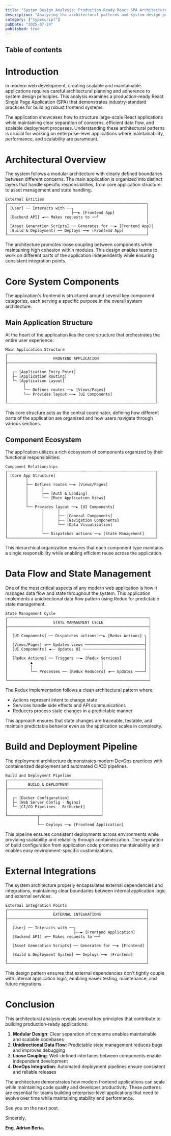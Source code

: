 ```yaml
---
title: "System Design Analysis: Production-Ready React SPA Architecture"
description: "Analyzing the architectural patterns and system design principles behind a scalable React Single Page Application in production environments."
category: ["typescript"]
pubDate: "2025-07-24"
published: true
---
```


## Table of contents

# Introduction

In modern web development, creating scalable and maintainable applications requires careful architectural planning and adherence to system design principles. This analysis examines a production-ready React Single Page Application (SPA) that demonstrates industry-standard practices for building robust frontend systems.

The application showcases how to structure large-scale React applications while maintaining clear separation of concerns, efficient data flow, and scalable deployment processes. Understanding these architectural patterns is crucial for working on enterprise-level applications where maintainability, performance, and scalability are paramount.

# Architectural Overview

The system follows a modular architecture with clearly defined boundaries between different concerns. The main application is organized into distinct layers that handle specific responsibilities, from core application structure to asset management and state handling.

```
External Entities
┌─────────────────────────────────────────────────────────────┐
│ [User] ── Interacts with ──┐                                │
│                            ├──► [Frontend App]              │
│ [Backend API] ◄── Makes requests to ──┘                     │
│                                                             │
│ [Asset Generation Scripts] ── Generates for ──► [Frontend App]│
│ [Build & Deployment] ── Deploys ──► [Frontend App]          │
└─────────────────────────────────────────────────────────────┘
```

The architecture promotes loose coupling between components while maintaining high cohesion within modules. This design enables teams to work on different parts of the application independently while ensuring consistent integration points.

# Core System Components

The application's frontend is structured around several key component categories, each serving a specific purpose in the overall system architecture.

## Main Application Structure

At the heart of the application lies the core structure that orchestrates the entire user experience:

```
Main Application Structure
┌─────────────────────────────────────────────────────────────────┐
│                    FRONTEND APPLICATION                         │
├─────────────────────────────────────────────────────────────────┤
│                                                                 │
│  ┌─ [Application Entry Point]                                   │
│  ├─ [Application Routing]                                       │
│  └─ [Application Layout]                                        │
│       │                                                         │
│       └── Defines routes ──► [Views/Pages]                      │
│       └── Provides layout ──► [UI Components]                   │
│                                                                 │
└─────────────────────────────────────────────────────────────────┘
```

This core structure acts as the central coordinator, defining how different parts of the application are organized and how users navigate through various sections.

## Component Ecosystem

The application utilizes a rich ecosystem of components organized by their functional responsibilities:

```
Component Relationships
┌─────────────────────────────────────────────────────────────────┐
│ [Core App Structure]                                            │
│        │                                                        │
│        ├── Defines routes ──► [Views/Pages]                     │
│        │      │                                                 │
│        │      ├── [Auth & Landing]                              │
│        │      └── [Main Application Views]                      │
│        │                                                        │
│        └── Provides layout ──► [UI Components]                  │
│               │      │                                          │
│               │      ├── [General Components]                   │
│               │      ├── [Navigation Components]                │
│               │      └── [Data Visualization]                   │
│               │                                                 │
│               └── Dispatches actions ──► [State Management]     │
└─────────────────────────────────────────────────────────────────┘
```

This hierarchical organization ensures that each component type maintains a single responsibility while enabling efficient reuse across the application.

# Data Flow and State Management

One of the most critical aspects of any modern web application is how it manages data flow and state throughout the system. This application implements a unidirectional data flow pattern using Redux for predictable state management.

```
State Management Cycle
┌──────────────────────────────────────────────────────────────┐
│                    STATE MANAGEMENT CYCLE                    │
├──────────────────────────────────────────────────────────────┤
│                                                              │
│  [UI Components] ── Dispatches actions ──► [Redux Actions] ┐ │
│                                                            │ │
│  [Views/Pages] ◄── Updates views ──────────────────────────┤ │
│  [UI Components] ◄── Updates UI ───────────────────────────┤ │
│                                                            │ │
│  [Redux Actions] ── Triggers ──► [Redux Services]          │ │
│          ▲                              │                  │ │
│          │                              │                  │ │
│          └── Processes ── [Redux Reducers] ◄── Updates ────┘ │
│                                                              │
└──────────────────────────────────────────────────────────────┘
```

The Redux implementation follows a clean architectural pattern where:
- Actions represent intent to change state
- Services handle side effects and API communications
- Reducers process state changes in a predictable manner

This approach ensures that state changes are traceable, testable, and maintain predictable behavior even as the application scales in complexity.

# Build and Deployment Pipeline

The deployment architecture demonstrates modern DevOps practices with containerized deployment and automated CI/CD pipelines.

```
Build and Deployment Pipeline
┌─────────────────────────────────────────┐
│         BUILD & DEPLOYMENT              │
├─────────────────────────────────────────┤
│                                         │
│  ┌─ [Docker Configuration]              │
│  ├─ [Web Server Config - Nginx]         │
│  └─ [CI/CD Pipelines - Bitbucket]       │
│                                         │
└─────────────┬───────────────────────────┘
              │
              └── Deploys ──► [Frontend Application]
```

This pipeline ensures consistent deployments across environments while providing scalability and reliability through containerization. The separation of build configuration from application code promotes maintainability and enables easy environment-specific customizations.

# External Integrations

The system architecture properly encapsulates external dependencies and integrations, maintaining clear boundaries between internal application logic and external services.

```
External Integration Points
┌─────────────────────────────────────────────────────────────┐
│                    EXTERNAL INTEGRATIONS                    │
├─────────────────────────────────────────────────────────────┤
│                                                             │
│  [User] ── Interacts with ──┐                               │
│                             ├──► [Frontend Application]     │
│  [Backend API] ◄── Makes requests to ──┘                    │
│                                                             │
│  [Asset Generation Scripts] ── Generates for ──► [Frontend] │
│                                                             │
│  [Build & Deployment System] ── Deploys ──► [Frontend]      │
│                                                             │
└─────────────────────────────────────────────────────────────┘
```

This design pattern ensures that external dependencies don't tightly couple with internal application logic, enabling easier testing, maintenance, and future migrations.

# Conclusion

This architectural analysis reveals several key principles that contribute to building production-ready applications:

1. **Modular Design**: Clear separation of concerns enables maintainable and scalable codebases
2. **Unidirectional Data Flow**: Predictable state management reduces bugs and improves debugging
3. **Loose Coupling**: Well-defined interfaces between components enable independent development
4. **DevOps Integration**: Automated deployment pipelines ensure consistent and reliable releases

The architecture demonstrates how modern frontend applications can scale while maintaining code quality and developer productivity. These patterns are essential for teams building enterprise-level applications that need to evolve over time while maintaining stability and performance.

See you on the next post.

Sincerely,

**Eng. Adrian Beria.**